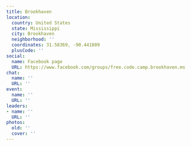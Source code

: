 ```yaml
---
title: Brookhaven
location:
  country: United States
  state: Mississippi
  city: Brookhaven
  neighborhood: ''
  coordinates: 31.58369, -90.441809
  plusCode: ''
social:
  name: Facebook page
  URL: https://www.facebook.com/groups/free.code.camp.brookhaven.ms
chat:
  name: ''
  URL: ''
event:
  name: ''
  URL: ''
leaders:
- name: ''
  URL: ''
photos:
  old: ''
  cover: ''
---
```


